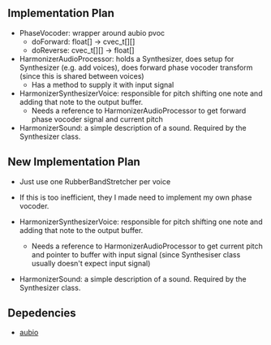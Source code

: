 ## Implementation Plan
- PhaseVocoder: wrapper around aubio pvoc
  - doForward: float[] -> cvec_t[][]
  - doReverse: cvec_t[][] -> float[]
- HarmonizerAudioProcessor: holds a Synthesizer, does setup for Synthesizer (e.g.
  add voices), does forward phase vocoder transform (since this is shared
  between voices)
  - Has a method to supply it with input signal
- HarmonizerSynthesizerVoice: responsible for pitch shifting one note and
  adding that note to the output buffer.
  - Needs a reference to HarmonizerAudioProcessor to get forward phase vocoder
    signal and current pitch
- HarmonizerSound: a simple description of a sound. Required by the Synthesizer
  class.

## New Implementation Plan
- Just use one RubberBandStretcher per voice
- If this is too inefficient, they I made need to implement my own phase
  vocoder.

- HarmonizerSynthesizerVoice: responsible for pitch shifting one note and
  adding that note to the output buffer.
  - Needs a reference to HarmonizerAudioProcessor to get current pitch and
    pointer to buffer with input signal (since Synthesiser class usually
    doesn't expect input signal)
- HarmonizerSound: a simple description of a sound. Required by the Synthesizer
  class.

## Depedencies
- [aubio](https://aubio.org/)

